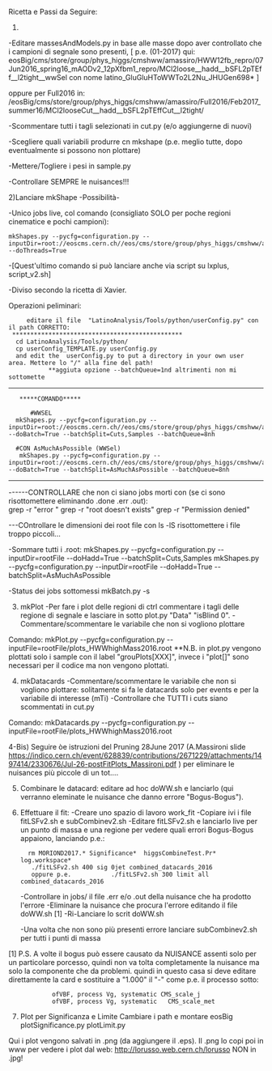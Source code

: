
Ricetta e Passi da Seguire:

1)
-Editare massesAndModels.py in base alle masse dopo aver controllato che i campioni di segnale sono presenti, [ p.e. (01-2017) qui:
eosBig/cms/store/group/phys_higgs/cmshww/amassiro/HWW12fb_repro/07Jun2016_spring16_mAODv2_12pXfbm1_repro/MCl2loose__hadd__bSFL2pTEff__l2tight__wwSel con nome latino_GluGluHToWWTo2L2Nu_JHUGen698*  ]

oppure per Full2016 in:
/eosBig/cms/store/group/phys_higgs/cmshww/amassiro/Full2016/Feb2017_summer16/MCl2looseCut__hadd__bSFL2pTEffCut__l2tight/


-Scommentare tutti i tagli selezionati in cut.py (e/o aggiungerne di nuovi)

-Scegliere quali variabili produrre cn mkshape (p.e. meglio tutte, dopo eventualmente si possono non plottare)

-Mettere/Togliere i pesi in sample.py

-Controllare SEMPRE le nuisances!!!

2)Lanciare mkShape -Possibilità-

-Unico jobs live, col comando (consigliato SOLO per poche regioni cinematice e pochi campioni):

          		
    mkShapes.py --pycfg=configuration.py --inputDir=root://eoscms.cern.ch//eos/cms/store/group/phys_higgs/cmshww/amassiro/Full2016_Apr17/Apr2017_summer16/lepSel__MCWeights__bSFLpTEffMulti__cleanTauMC__l2loose__hadd__l2tightOR__formulasMC__wwSel/   --doThreads=True

   -[Quest'ultimo comando si può lanciare anche  via script su lxplus, script_v2.sh]

-Diviso secondo la ricetta di Xavier. 

 Operazioni peliminari: 

         editare il file  "LatinoAnalysis/Tools/python/userConfig.py" con il path CORRETTO:
	 ***********************************************
	  cd LatinoAnalysis/Tools/python/	
	  cp userConfig_TEMPLATE.py userConfig.py
	  and edit the  userConfig.py to put a directory in your own user area. Mettere lo "/" alla fine del path!
               **aggiuta opzione --batchQueue=1nd altrimenti non mi sottomette

---------------------------------------------------------------------------------------------------------------------------------------------------
	   *****COMANDO*****	    	 

          #WWSEL
	  mkShapes.py --pycfg=configuration.py --inputDir=root://eoscms.cern.ch//eos/cms/store/group/phys_higgs/cmshww/amassiro/Full2016_Apr17/Apr2017_summer16/lepSel__MCWeights__bSFLpTEffMulti__cleanTauMC__l2loose__hadd__l2tightOR__formulasMC__wwSel/  --doBatch=True --batchSplit=Cuts,Samples --batchQueue=8nh

	  #CON AsMuchAsPossible (WWSel)
	   mkShapes.py --pycfg=configuration.py --inputDir=root://eoscms.cern.ch//eos/cms/store/group/phys_higgs/cmshww/amassiro/Full2016_Apr17/Apr2017_summer16/lepSel__MCWeights__bSFLpTEffMulti__cleanTauMC__l2loose__hadd__l2tightOR__formulasMC__wwSel/  --doBatch=True --batchSplit=AsMuchAsPossible --batchQueue=8nh
          
--------------------------------------------------------------------------------------------------------------------------------------------------------


------CONTROLLARE che non ci siano jobs morti con (se ci sono risottomettere eliminando  .done .err .out):                                                  
                                                  grep -r "error "
                                                  grep -r "root doesn't exists" 
                                                  grep -r "Permission denied"
 
---COntrollare le dimensioni dei root file con ls -lS risottomettere i file troppo piccoli...


   -Sommare tutti i .root:  mkShapes.py --pycfg=configuration.py   --inputDir=rootFile --doHadd=True --batchSplit=Cuts,Samples
                            mkShapes.py --pycfg=configuration.py   --inputDir=rootFile --doHadd=True --batchSplit=AsMuchAsPossible

   -Status dei jobs sottomessi mkBatch.py -s



3) mkPlot
-Per fare i plot delle regioni di ctrl commentare i tagli delle regione di segnale e lasciare in sotto plot.py "Data" "isBlind 0".
-Commentare/scommentare le variabile che non si vogliono plottare	

Comando:  mkPlot.py --pycfg=configuration.py --inputFile=rootFile/plots_HWWhighMass2016.root 
          **N.B. in plot.py vengono plottati solo i sample con il label "grouPlots[XXX]", invece i "plot[]" sono necessari per il codice ma non vengono plottati.


4) mkDatacards
-Commentare/scommentare le variabile che non si vogliono plottare: solitamente si fa le datacards solo per events e per la variabile di interesse (mTi)
-Controllare che TUTTI i cuts siano scommentati in cut.py

Comando: mkDatacards.py --pycfg=configuration.py --inputFile=rootFile/plots_HWWhighMass2016.root 

4-Bis) Seguire òe istruzioni del Pruning 28June 2017 (A.Massironi slide https://indico.cern.ch/event/628839/contributions/2671229/attachments/1497414/2330676/Jul-26-postFitPlots_Massironi.pdf ) per eliminare le nuisances più piccole di un tot....

5) Combinare le datacard: editare ad hoc doWW.sh e lanciarlo (qui verranno eleminate le nuisance che danno errore "Bogus-Bogus").


6) Effettuare il fit:
   -Creare uno spazio di lavoro work_fit
   -Copiare ivi i file fitLSFv2.sh e subCombinev2.sh
   -Editare fitLSFv2.sh e lanciarlo live per un punto di massa e una regione per vedere quali errori Bogus-Bogus appaiono, lanciando p.e.:

         rm MORIOND2017.* Significance*  higgsCombineTest.Pr*  log.workspace* 
          ./fitLSFv2.sh 400 sig 0jet combined_datacards_2016
          oppure p.e.       	./fitLSFv2.sh 300 limit all combined_datacards_2016

   -Controllare in jobs/ il file .err e/o .out della nuisance che ha prodotto l'errore
   -Eliminare la nuisance che procura l'errore editando il file doWW.sh [1]
   -Ri-Lanciare lo scrit doWW.sh

   -Una volta che non sono più presenti errore lanciare  subCombinev2.sh per tutti i punti di massa

[1] 
P.S. A volte il bogus può essere causato da NUISANCE assenti solo per un particolare porcesso, quindi non va tolta completamente la nuisance ma solo la componente che da problemi. quindi in questo casa si deve editare direttamente la card e sostituire a "1.000" il "-" come p.e. il processo sotto: 
          
                ofVBF, process Vg, systematic CMS_scale_j
                ofVBF, process Vg, systematic	CMS_scale_met        


7) Plot per Significanza e Limite
Cambiare i path e montare eosBig
plotSignificance.py
plotLimit.py

Qui i plot vengono salvati in .png (da aggiungere il .eps). Il .png lo copi poi in www per vedere i plot dal web: http://lorusso.web.cern.ch/lorusso
NON in .jpg!


